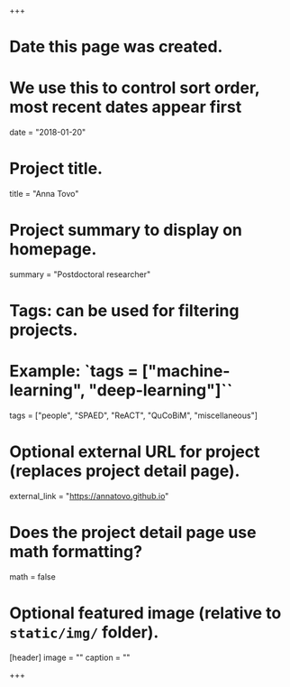 +++
# Date this page was created.
# We use this to control sort order, most recent dates appear first
date = "2018-01-20"

# Project title.
title = "Anna Tovo"

# Project summary to display on homepage.
summary = "Postdoctoral researcher"

# Tags: can be used for filtering projects.
# Example: `tags = ["machine-learning", "deep-learning"]``
tags = ["people", "SPAED", "ReACT", "QuCoBiM", "miscellaneous"]

# Optional external URL for project (replaces project detail page).
external_link = "https://annatovo.github.io"

# Does the project detail page use math formatting?
math = false

# Optional featured image (relative to `static/img/` folder).
[header]
image = ""
caption = ""

+++

